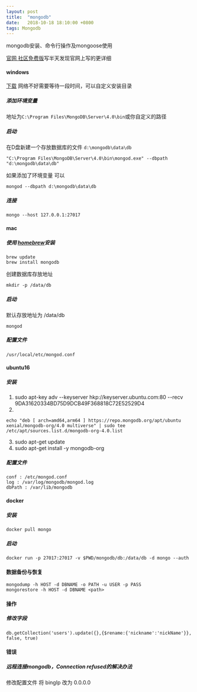 ```yaml
---
layout: post
title:  "mongodb"
date:   2018-10-18 18:10:00 +0800
tags: Mongodb
---
```


mongodb安装、命令行操作及mongoose使用

[官网 社区免费版](https://docs.mongodb.com/manual/administration/install-community/)写半天发现官网上写的更详细

#### windows
[下载](https://www.mongodb.com/download-center?initial=true#community) 网络不好需要等待一段时间，可以自定义安装目录

##### 添加环境变量
地址为``C:\Program Files\MongoDB\Server\4.0\bin``或你自定义的路径
##### 启动
在D盘新建一个存放数据库的文件 ``d:\mongodb\data\db``
```
"C:\Program Files\MongoDB\Server\4.0\bin\mongod.exe" --dbpath "d:\mongodb\data\db"
```
如果添加了环境变量 可以
```
mongod --dbpath d:\mongodb\data\db
```
##### 连接
```
mongo --host 127.0.0.1:27017
```
#### mac
##### 使用 [homebrew](https://brew.sh/)安装
```
brew update
brew install mongodb
```
创建数据库存放地址
```
mkdir -p /data/db
```
##### 启动
默认存放地址为 /data/db
```
mongod
```
##### 配置文件
``/usr/local/etc/mongod.conf``

#### ubuntu16
##### 安装
1. sudo apt-key adv --keyserver hkp://keyserver.ubuntu.com:80 --recv 9DA31620334BD75D9DCB49F368818C72E52529D4
2.
```
echo "deb [ arch=amd64,arm64 ] https://repo.mongodb.org/apt/ubuntu xenial/mongodb-org/4.0 multiverse" | sudo tee /etc/apt/sources.list.d/mongodb-org-4.0.list
```
3. sudo apt-get update
4. sudo apt-get install -y mongodb-org
##### 配置文件
```
conf : /etc/mongod.conf
log : /var/log/mongodb/mongod.log
dbPath : /var/lib/mongodb
```
#### docker
##### 安装
```
docker pull mongo
```
##### 启动
```
docker run -p 27017:27017 -v $PWD/mongodb/db:/data/db -d mongo --auth
```

#### 数据备份与恢复

```
mongodump -h HOST -d DBNAME -o PATH -u USER -p PASS
mongorestore -h HOST -d DBNAME <path>
```

#### 操作

##### 修改字段
```
db.getCollection('users').update({},{$rename:{'nickname':'nickName'}}, false, true)
```

#### 错误

##### 远程连接mongodb，Connection refused的解决办法
修改配置文件
将 bingIp 改为 0.0.0.0

